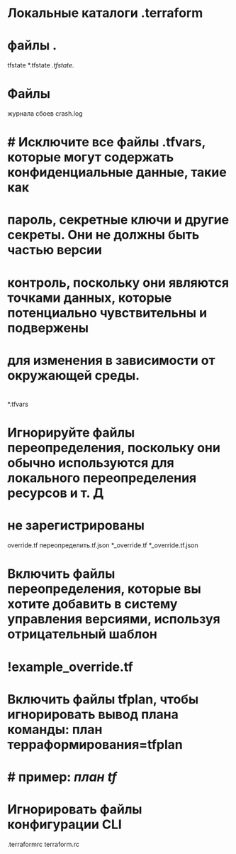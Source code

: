 # Локальные каталоги .terraform


# файлы .
tfstate *.tfstate
*.tfstate.*

# Файлы
журнала сбоев crash.log

# # Исключите все файлы .tfvars, которые могут содержать конфиденциальные данные, такие как
# пароль, секретные ключи и другие секреты. Они не должны быть частью версии
# контроль, поскольку они являются точками данных, которые потенциально чувствительны и подвержены
# для изменения в зависимости от окружающей среды.
#
*.tfvars

# Игнорируйте файлы переопределения, поскольку они обычно используются для локального переопределения ресурсов и т. Д
# не зарегистрированы
override.tf
переопределить.tf.json
*_override.tf
*_override.tf.json

# Включить файлы переопределения, которые вы хотите добавить в систему управления версиями, используя отрицательный шаблон
#
# !example_override.tf

# Включить файлы tfplan, чтобы игнорировать вывод плана команды: план терраформирования=tfplan
# # пример: *план tf*

# Игнорировать файлы конфигурации CLI
.terraformrc
terraform.rc
